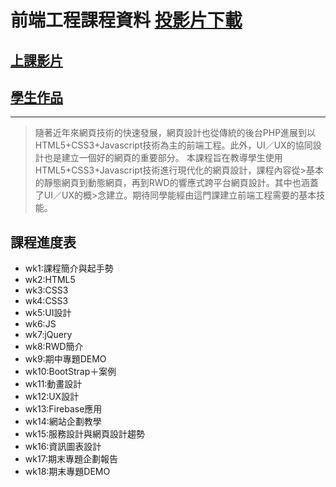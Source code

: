 # 前端工程課程資料 [投影片下載](https://drive.google.com/drive/folders/1iEO3tf80wj9RVmXT_xp6PEhKc488y74N?usp=sharing)
## [上課影片](https://bigdata.nccu.edu.tw/t/topic/714)

## [學生作品](https://ntue-arduino-lab.github.io/f2e-student-works/?fbclid=IwAR0neaWZBCRY-y6iIDqmWZjrTNNv0jTEkWb3L5ydtCQxdpJHuZ35-ZzPhY4)
----
>隨著近年來網頁技術的快速發展，網頁設計也從傳統的後台PHP進展到以HTML5+CSS3+Javascript技術為主的前端工程。此外，UI／UX的協同設計也是建立一個好的網頁的重要部分。
>本課程旨在教導學生使用HTML5+CSS3+Javascript技術進行現代化的網頁設計，課程內容從>基本的靜態網頁到動態網頁，再到RWD的響應式跨平台網頁設計。其中也涵蓋了UI／UX的概>念建立。期待同學能經由這門課建立前端工程需要的基本技能。

## 課程進度表
- wk1:課程簡介與起手勢
- wk2:HTML5
- wk3:CSS3
- wk4:CSS3
- wk5:UI設計
- wk6:JS
- wk7:jQuery
- wk8:RWD簡介
- wk9:期中專題DEMO
- wk10:BootStrap＋案例
- wk11:動畫設計
- wk12:UX設計
- wk13:Firebase應用
- wk14:網站企劃教學
- wk15:服務設計與網頁設計趨勢
- wk16:資訊圖表設計
- wk17:期末專題企劃報告
- wk18:期末專題DEMO

